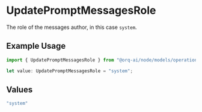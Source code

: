 # UpdatePromptMessagesRole

The role of the messages author, in this case `system`.

## Example Usage

```typescript
import { UpdatePromptMessagesRole } from "@orq-ai/node/models/operations";

let value: UpdatePromptMessagesRole = "system";
```

## Values

```typescript
"system"
```